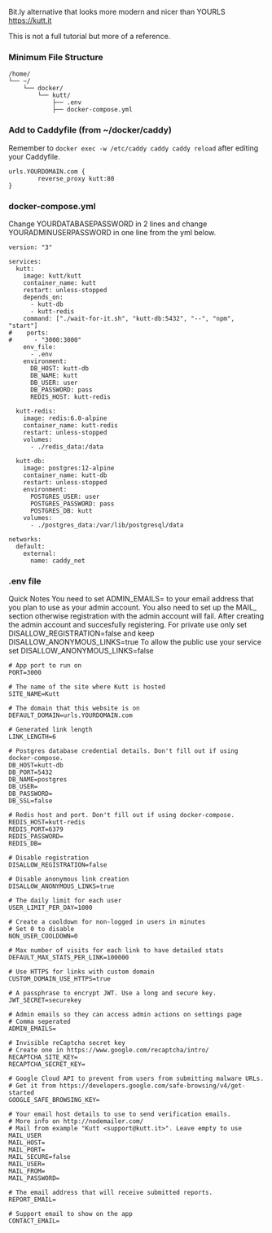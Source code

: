 Bit.ly alternative that looks more modern and nicer than YOURLS
https://kutt.it

This is not a full tutorial but more of a reference.

### Minimum File Structure
```
/home/
└── ~/
    └── docker/
        └── kutt/
		    ├── .env
            ├── docker-compose.yml
```
### Add to Caddyfile (from ~/docker/caddy)
Remember to `docker exec -w /etc/caddy caddy caddy reload` after editing your Caddyfile.

```
urls.YOURDOMAIN.com {
		reverse_proxy kutt:80
}
```

### docker-compose.yml
Change YOURDATABASEPASSWORD in 2 lines and change YOURADMINUSERPASSWORD in one line from the yml below.




```
version: "3"

services:
  kutt:
    image: kutt/kutt
    container_name: kutt
    restart: unless-stopped
    depends_on:
      - kutt-db
      - kutt-redis
    command: ["./wait-for-it.sh", "kutt-db:5432", "--", "npm", "start"]
#    ports:
#      - "3000:3000"
    env_file:
      - .env
    environment:
      DB_HOST: kutt-db
      DB_NAME: kutt
      DB_USER: user
      DB_PASSWORD: pass
      REDIS_HOST: kutt-redis

  kutt-redis:
    image: redis:6.0-alpine
    container_name: kutt-redis
    restart: unless-stopped
    volumes:
      - ./redis_data:/data

  kutt-db:
    image: postgres:12-alpine
    container_name: kutt-db
    restart: unless-stopped
    environment:
      POSTGRES_USER: user
      POSTGRES_PASSWORD: pass
      POSTGRES_DB: kutt
    volumes:
      - ./postgres_data:/var/lib/postgresql/data

networks:
  default:
    external:
      name: caddy_net
```

### .env file
Quick Notes
You need to set ADMIN_EMAILS= to your email address that you plan to use as your admin account.
You also need to set up the MAIL_ section otherwise registration with the admin account will fail.
After creating the admin account and succesfully registering.
For private use only set DISALLOW_REGISTRATION=false and keep DISALLOW_ANONYMOUS_LINKS=true
To allow the public use your service set DISALLOW_ANONYMOUS_LINKS=false

```
# App port to run on
PORT=3000

# The name of the site where Kutt is hosted
SITE_NAME=Kutt

# The domain that this website is on
DEFAULT_DOMAIN=urls.YOURDOMAIN.com

# Generated link length
LINK_LENGTH=6

# Postgres database credential details. Don't fill out if using docker-compose.
DB_HOST=kutt-db
DB_PORT=5432
DB_NAME=postgres
DB_USER=
DB_PASSWORD=
DB_SSL=false

# Redis host and port. Don't fill out if using docker-compose.
REDIS_HOST=kutt-redis
REDIS_PORT=6379
REDIS_PASSWORD=
REDIS_DB=

# Disable registration
DISALLOW_REGISTRATION=false

# Disable anonymous link creation
DISALLOW_ANONYMOUS_LINKS=true

# The daily limit for each user
USER_LIMIT_PER_DAY=1000

# Create a cooldown for non-logged in users in minutes
# Set 0 to disable
NON_USER_COOLDOWN=0

# Max number of visits for each link to have detailed stats
DEFAULT_MAX_STATS_PER_LINK=100000

# Use HTTPS for links with custom domain
CUSTOM_DOMAIN_USE_HTTPS=true

# A passphrase to encrypt JWT. Use a long and secure key.
JWT_SECRET=securekey

# Admin emails so they can access admin actions on settings page
# Comma seperated
ADMIN_EMAILS=

# Invisible reCaptcha secret key
# Create one in https://www.google.com/recaptcha/intro/
RECAPTCHA_SITE_KEY=
RECAPTCHA_SECRET_KEY=

# Google Cloud API to prevent from users from submitting malware URLs.
# Get it from https://developers.google.com/safe-browsing/v4/get-started
GOOGLE_SAFE_BROWSING_KEY=

# Your email host details to use to send verification emails.
# More info on http://nodemailer.com/
# Mail from example "Kutt <support@kutt.it>". Leave empty to use MAIL_USER
MAIL_HOST=
MAIL_PORT=
MAIL_SECURE=false
MAIL_USER=
MAIL_FROM=
MAIL_PASSWORD=

# The email address that will receive submitted reports.
REPORT_EMAIL=

# Support email to show on the app
CONTACT_EMAIL=

```
